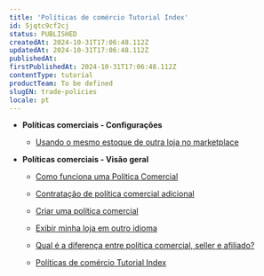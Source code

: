 ```yaml
---
title: 'Políticas de comércio Tutorial Index'
id: 5jqtc9cf2cj
status: PUBLISHED
createdAt: 2024-10-31T17:06:48.112Z
updatedAt: 2024-10-31T17:06:48.112Z
publishedAt: 
firstPublishedAt: 2024-10-31T17:06:48.112Z
contentType: tutorial
productTeam: To be defined
slugEN: trade-policies
locale: pt
---
```


- **Políticas comerciais - Configurações**

  - [Usando o mesmo estoque de outra loja no marketplace](pt/docs/tutorial/usar-o-mesmo-estoque-de-outra-loja-no-marketplace)


- **Políticas comerciais - Visão geral**

  - [Como funciona uma Política Comercial](pt/docs/tutorial/como-funciona-uma-politica-comercial)
  - [Contratação de política comercial adicional](pt/docs/tutorial/contratacao-de-politica-comercial-adicional)
  - [Criar uma política comercial](pt/docs/tutorial/criar-uma-politica-comercial)
  - [Exibir minha loja em outro idioma](pt/docs/tutorial/exibir-a-loja-em-outro-idioma)
  - [Qual é a diferença entre política comercial, seller e afiliado?](pt/docs/tutorial/qual-a-diferenca-entre-politica-comercial-afiliado-e-seller)


  - [Políticas de comércio Tutorial Index](pt/docs/tutorial/index-pt-tutorial-trade-policies)


